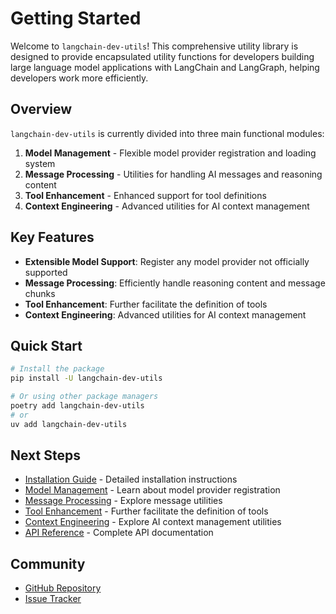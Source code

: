 # Getting Started

Welcome to `langchain-dev-utils`! This comprehensive utility library is designed to provide encapsulated utility functions for developers building large language model applications with LangChain and LangGraph, helping developers work more efficiently.

## Overview

`langchain-dev-utils` is currently divided into three main functional modules:

1. **Model Management** - Flexible model provider registration and loading system
2. **Message Processing** - Utilities for handling AI messages and reasoning content
3. **Tool Enhancement** - Enhanced support for tool definitions
4. **Context Engineering** - Advanced utilities for AI context management

## Key Features

- **Extensible Model Support**: Register any model provider not officially supported
- **Message Processing**: Efficiently handle reasoning content and message chunks
- **Tool Enhancement**: Further facilitate the definition of tools
- **Context Engineering**: Advanced utilities for AI context management

## Quick Start

```bash
# Install the package
pip install -U langchain-dev-utils

# Or using other package managers
poetry add langchain-dev-utils
# or
uv add langchain-dev-utils
```

## Next Steps

- [Installation Guide](./installation.md) - Detailed installation instructions
- [Model Management](./model-management.md) - Learn about model provider registration
- [Message Processing](./message-processing.md) - Explore message utilities
- [Tool Enhancement](./tool-enhancement.md) - Further facilitate the definition of tools
- [Context Engineering](./context-engineering.md) - Explore AI context management utilities
- [API Reference](./api-reference.md) - Complete API documentation

## Community

- [GitHub Repository](https://github.com/TBice123123/langchain-dev-utils)
- [Issue Tracker](https://github.com/TBice123123/langchain-dev-utils/issues)

